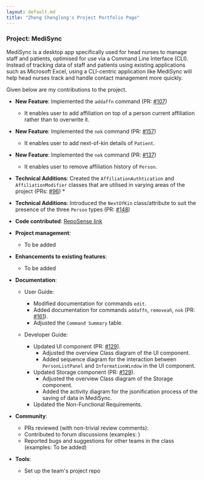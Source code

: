 ```yaml
---
layout: default.md
title: "Zheng Chenglong's Project Portfolio Page"
---
```


### Project: MediSync

MediSync is a desktop app specifically used for head nurses to manage staff and patients, optimised for use via a Command Line Interface (CLI). Instead of tracking data of staff and patients using existing applications such as Microsoft Excel, using a CLI-centric application like MediSync will help head nurses track and handle contact management more quickly.

Given below are my contributions to the project.

* **New Feature**: Implemented the `addaffn` command (PR: [#107](https://github.com/AY2324S1-CS2103-T16-2/tp/pull/107))
  * It enables user to add affiliation on top of a person current affiliation rather than to overwrite it.

* **New Feature**: Implemented the `nok` command (PR: [#157](https://github.com/AY2324S1-CS2103-T16-2/tp/pull/157))
  * It enables user to add next-of-kin details of `Patient`.

* **New Feature**: Implemented the `nok` command (PR: [#137](https://github.com/AY2324S1-CS2103-T16-2/tp/pull/137))
  * It enables user to remove affiliation history of `Person`.

* **Technical Additions**: Created the `AffiliationAuthtication` and `AffiliationModifier` classes that are utilised in varying areas of the project (PRs: [#96](https://github.com/AY2324S1-CS2103-T16-2/tp/pull/96))
  * 

* **Technical Additions**: Introduced the `NextOfKin` class/attribute to suit the presence of the three `Person` types (PR: [#148](https://github.com/AY2324S1-CS2103-T16-2/tp/pull/148))

* **Code contributed**: [RepoSense link](https://nus-cs2103-ay2324s1.github.io/tp-dashboard/?search=seonlo99&breakdown=false)

* **Project management**:
  * To be added

* **Enhancements to existing features**:
  * To be added

* **Documentation**:
  * User Guide:
    * Modified documentation for commands `edit`.
    * Added documentation for commands `addaffn`, `removeah`, `nok` (PR: [#161](https://github.com/AY2324S1-CS2103-T16-2/tp/pull/161)).
    * Adjusted the `Command Summary` table.
  
  * Developer Guide:
    * Updated UI component (PR: [#129](https://github.com/AY2324S1-CS2103-T16-2/tp/pull/129)).
      * Adjusted the overview Class diagram of the UI component.
      * Added sequence diagram for the interaction between `PersonListPanel` and `InformationWindow` in the UI component.
    * Updated Storage component (PR: [#129](https://github.com/AY2324S1-CS2103-T16-2/tp/pull/129)).
      * Adjusted the overview Class diagram of the Storage component.
      * Added the activity diagram for the jsonification process of the saving of data in MediSync.
    * Updated the Non-Functional Requirements.

* **Community**:
  * PRs reviewed (with non-trivial review comments):
  * Contributed to forum discussions (examples: )
  * Reported bugs and suggestions for other teams in the class (examples: To be added)

* **Tools**:
  * Set up the team's project repo
